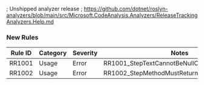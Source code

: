 ﻿; Unshipped analyzer release
; https://github.com/dotnet/roslyn-analyzers/blob/main/src/Microsoft.CodeAnalysis.Analyzers/ReleaseTrackingAnalyzers.Help.md

### New Rules

Rule ID | Category | Severity | Notes
--------|----------|----------|--------------------
RR1001  |  Usage   |  Error   | RR1001_StepTextCannotBeNullOrEmptyAnalyzer
RR1002  |  Usage   |  Error   | RR1002_StepMethodMustReturnVoidOrTaskAnalyzer
